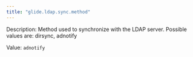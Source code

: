 ```yaml
---
title: "glide.ldap.sync.method"
---
```


Description: Method used to synchronize with the LDAP server. Possible values are: dirsync, adnotify

Value: `adnotify`